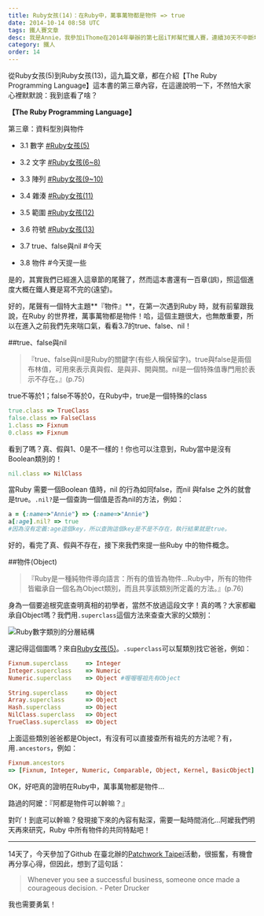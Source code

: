 ```yaml
---
title: Ruby女孩(14)：在Ruby中，萬事萬物都是物件 => true
date: 2014-10-14 08:58 UTC
tags: 鐵人賽文章
desc: 我是Annie，我參加iThome在2014年舉辦的第七屆iT邦幫忙鐵人賽，連續30天不中斷地記錄自己學習Ruby的歷程，這一系列30篇文章，推薦給跟我一樣初學Ruby約半年的朋友參考。
category: 鐵人
order: 14
---
```


從Ruby女孩(5)到Ruby女孩(13)，這九篇文章，都在介紹【The Ruby Programming Language】這本書的第三章內容，在這邊說明一下，不然怕大家心裡默默說：我到底看了啥？

**【The Ruby Programming Language】**

第三章：資料型別與物件

- 3.1 數字 [#Ruby女孩(5)](/ironman/2014-10-05-ruby-girl-5-ruby-math-intro.html)

- 3.2 文字 [#Ruby女孩(6~8)](/ironman/2014-10-06-ruby-girl-6-ruby-string-intro.html)

- 3.3 陣列 [#Ruby女孩(9~10)](/ironman/2014-10-09-ruby-girl-9-ruby-array-life-example.html)

- 3.4 雜湊 [#Ruby女孩(11)](/ironman/2014-10-11-ruby-girl-11-ruby-hash-intro.html)

- 3.5 範圍 [#Ruby女孩(12)](/ironman/2014-10-12-ruby-girl-12-ruby-range-intro.html)

- 3.6 符號 [#Ruby女孩(13)](/ironman/2014-10-13-ruby-girl-13-ruby-string-vs-symbol.html)

- 3.7 true、false與nil #今天

- 3.8 物件 #今天提一些


是的，其實我們已經進入這章節的尾聲了，然而這本書還有一百章(誤)，照這個進度大概在鐵人賽是寫不完的(遠望)。

好的，尾聲有一個特大主題**『物件』**，在第一次遇到Ruby 時，就有前輩跟我說，在Ruby 的世界裡，萬事萬物都是物件！哈，這個主題很大，也無敵重要，所以在進入之前我們先來喘口氣，看看3.7的true、false、nil！

##true、false與nil

> 『true、false與nil是Ruby的關鍵字(有些人稱保留字)。true與false是兩個布林值，可用來表示真與假、是與非、開與關。nil是一個特殊值專門用於表示不存在。』(p.75)

true不等於1；false不等於0，在Ruby中，true是一個特殊的class

~~~ruby
true.class => TrueClass  
false.class => FalseClass  
1.class => Fixnum  
0.class => Fixnum  
~~~

看到了嗎？真、假與1、0是不一樣的！你也可以注意到，Ruby當中是沒有Boolean類別的！

~~~ruby
nil.class => NilClass  
~~~

當Ruby 需要一個Boolean 值時，nil 的行為如同false，而nil 與false 之外的就會是true。`.nil?`是一個查詢一個值是否為nil的方法，例如：

~~~ruby
a = {:name=>"Annie"} => {:name=>"Annie"}  
a[:age].nil? => true  
#因為沒有定義:age這個key，所以查詢這個key是不是不存在，執行結果就是true。  
~~~

好的，看完了真、假與不存在，接下來我們來提一些Ruby 中的物件概念。

##物件(Object)

> 『Ruby是一種純物件導向語言：所有的值皆為物件...Ruby中，所有的物件皆繼承自一個名為Object類別，而且共享該類別所定義的方法。』(p.76)

身為一個要追根究底查明真相的初學者，當然不放過這段文字！真的嗎？大家都繼承自Object嗎？我們用`.superclass`這個方法來查查大家的父類別：

![Ruby數字類別的分層結構](http://ithelp.ithome.com.tw/upload/images/20141005/20141005190053543124e558797_resize_600.png)

還記得這個圖嗎？來自[Ruby女孩(5)](/ironman/2014-10-05-ruby-girl-5-ruby-math-intro.html)。`.superclass`可以幫類別找它爸爸，例如：

~~~ruby
Fixnum.superclass     => Integer  
Integer.superclass    => Numeric  
Numeric.superclass    => Object #喔喔喔祖先有Object  
  
String.superclass     => Object  
Array.superclass      => Object  
Hash.superclass       => Object  
NilClass.superclass   => Object  
TrueClass.superclass  => Object  
~~~

上面這些類別爸爸都是Object，有沒有可以直接查所有祖先的方法呢？有，用`.ancestors`，例如：

~~~ruby
Fixnum.ancestors  
=> [Fixnum, Integer, Numeric, Comparable, Object, Kernel, BasicObject]  
~~~

OK，好吧真的證明在Ruby中，萬事萬物都是物件...

路過的阿嬤：『阿都是物件可以幹嘛？』

對吖！到底可以幹嘛？發現接下來的內容有點深，需要一點時間消化...阿嬤我們明天再來研究，Ruby 中所有物件的共同特點吧！

---

14天了，今天參加了Github 在臺北辦的[Patchwork Taipei](http://github.kktix.cc/events/patchwork-oct-2014)活動，很振奮，有機會再分享心得，但因此，想到了這句話：

> Whenever you see a successful business, someone once made a courageous decision. - Peter Drucker

我也需要勇氣！
